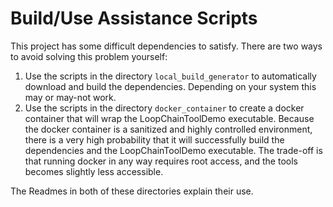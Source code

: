 # Build/Use Assistance Scripts
This project has some difficult dependencies to satisfy.
There are two ways to avoid solving this problem yourself:
1. Use the scripts in the directory `local_build_generator` to automatically
   download and build the dependencies. Depending on your system this may or
   may-not work.
2. Use the scripts in the directory `docker_container` to create a docker
   container that will wrap the LoopChainToolDemo executable. Because the docker
   container is a sanitized and highly controlled environment, there is a very
   high probability that it will successfully build the dependencies and the
   LoopChainToolDemo executable. The trade-off is that running docker in any way
   requires root access, and the tools becomes slightly less accessible.

The Readmes in both of these directories explain their use.
